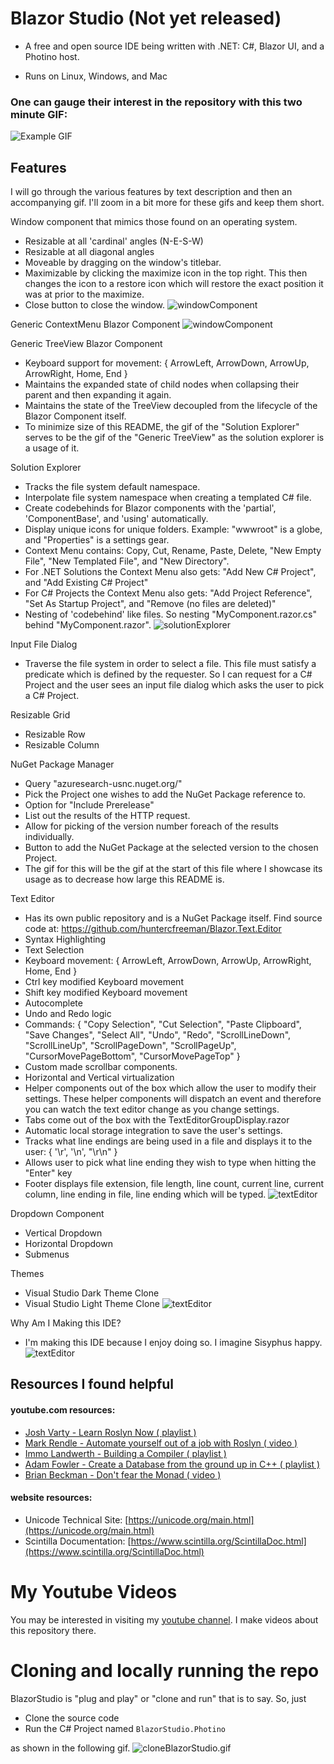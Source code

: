 # Blazor Studio (Not yet released)
- A free and open source IDE being written with .NET: C#, Blazor UI, and a Photino host.

- Runs on Linux, Windows, and Mac

### One can gauge their interest in the repository with this two minute GIF:
![Example GIF](./Images/Rewrite/introductoryGifLuthetusIde.gif)

## Features

I will go through the various features by text description and then an accompanying gif. I'll zoom in a bit more for these gifs and keep them short.

Window component that mimics those found on an operating system.
- Resizable at all 'cardinal' angles (N-E-S-W)
- Resizable at all diagonal angles
- Moveable by dragging on the window's titlebar.
- Maximizable by clicking the maximize icon in the top right. This then changes the icon to a restore icon which will restore the exact position it was at prior to the maximize.
- Close button to close the window.
![windowComponent](/Images/windowComponent.gif)

Generic ContextMenu Blazor Component
![windowComponent](/Images/contextMenuComponent.gif)

Generic TreeView Blazor Component
- Keyboard support for movement: { ArrowLeft, ArrowDown, ArrowUp, ArrowRight, Home, End }
- Maintains the expanded state of child nodes when collapsing their parent and then expanding it again.
- Maintains the state of the TreeView decoupled from the lifecycle of the Blazor Component itself.
- To minimize size of this README, the gif of the "Solution Explorer" serves to be the gif of the "Generic TreeView" as the solution explorer is a usage of it.

Solution Explorer
- Tracks the file system default namespace.
- Interpolate file system namespace when creating a templated C# file.
- Create codebehinds for Blazor components with the 'partial', 'ComponentBase', and 'using' automatically.
- Display unique icons for unique folders. Example: "wwwroot" is a globe, and "Properties" is a settings gear.
- Context Menu contains: Copy, Cut, Rename, Paste, Delete, "New Empty File", "New Templated File", and "New Directory".
- For .NET Solutions the Context Menu also gets: "Add New C# Project", and "Add Existing C# Project"
- For C# Projects the Context Menu also gets: "Add Project Reference", "Set As Startup Project", and "Remove (no files are deleted)"
- Nesting of 'codebehind' like files. So nesting "MyComponent.razor.cs" behind "MyComponent.razor".
![solutionExplorer](/Images/solutionExplorer.gif)

Input File Dialog
- Traverse the file system in order to select a file. This file must satisfy a predicate which is defined by the requester. So I can request for a C# Project and the user sees an input file dialog which asks the user to pick a C# Project.

Resizable Grid
- Resizable Row
- Resizable Column

NuGet Package Manager
- Query "azuresearch-usnc.nuget.org/"
- Pick the Project one wishes to add the NuGet Package reference to.
- Option for "Include Prerelease"
- List out the results of the HTTP request.
- Allow for picking of the version number foreach of the results individually.
- Button to add the NuGet Package at the selected version to the chosen Project.
- The gif for this will be the gif at the start of this file where I showcase its usage as to decrease how large this README is.

Text Editor
- Has its own public repository and is a NuGet Package itself. Find source code at: https://github.com/huntercfreeman/Blazor.Text.Editor
- Syntax Highlighting
- Text Selection
- Keyboard movement: { ArrowLeft, ArrowDown, ArrowUp, ArrowRight, Home, End }
- Ctrl key modified Keyboard movement
- Shift key modified Keyboard movement
- Autocomplete
- Undo and Redo logic
- Commands: { "Copy Selection", "Cut Selection", "Paste Clipboard", "Save Changes", "Select All", "Undo", "Redo", "ScrollLineDown", "ScrollLineUp", "ScrollPageDown", "ScrollPageUp", "CursorMovePageBottom", "CursorMovePageTop" }
- Custom made scrollbar components.
- Horizontal and Vertical virtualization
- Helper components out of the box which allow the user to modify their settings. These helper components will dispatch an event and therefore you can watch the text editor change as you change settings.
- Tabs come out of the box with the TextEditorGroupDisplay.razor
- Automatic local storage integration to save the user's settings.
- Tracks what line endings are being used in a file and displays it to the user: { '\r', '\n', "\r\n" }
- Allows user to pick what line ending they wish to type when hitting the "Enter" key
- Footer displays file extension, file length, line count, current line, current column, line ending in file, line ending which will be typed.
![textEditor](/Images/textEditor.gif)

Dropdown Component
- Vertical Dropdown
- Horizontal Dropdown
- Submenus

Themes
- Visual Studio Dark Theme Clone
- Visual Studio Light Theme Clone
![textEditor](/Images/themes.gif)

Why Am I Making this IDE?
- I'm making this IDE because I enjoy doing so. I imagine Sisyphus happy.
![textEditor](/Images/clipart3420085.png)

## Resources I found helpful

#### youtube.com resources:
  - [Josh Varty - Learn Roslyn Now ( playlist )](https://youtube.com/playlist?list=PLxk7xaZWBdUT23QfaQTCJDG6Q1xx6uHdG)
  - [Mark Rendle - Automate yourself out of a job with Roslyn ( video )](https://www.youtube.com/watch?v=V4zqk4-LL1M)
  - [Immo Landwerth - Building a Compiler ( playlist )](https://youtube.com/playlist?list=PLRAdsfhKI4OWNOSfS7EUu5GRAVmze1t2y)
  - [Adam Fowler - Create a Database from the ground up in C++ ( playlist )](https://youtube.com/playlist?list=PLWoOSZbmib_cr7zRfAkPkoa9m2uYsYDug)
  - [Brian Beckman - Don't fear the Monad ( video )](https://www.youtube.com/watch?v=ZhuHCtR3xq8)

#### website resources:
  - Unicode Technical Site: [https://unicode.org/main.html](https://unicode.org/main.html)
  - Scintilla Documentation: [https://www.scintilla.org/ScintillaDoc.html](https://www.scintilla.org/ScintillaDoc.html)

# My Youtube Videos
You may be interested in visiting my [youtube channel](https://www.youtube.com/channel/UCzhWhqYVP40as1MFUesQM9w). I make videos about this repository there.

# Cloning and locally running the repo

BlazorStudio is "plug and play" or "clone and run" that is to say. So, just 
- Clone the source code 
- Run the C# Project named `BlazorStudio.Photino`

as shown in the following gif.
![cloneBlazorStudio.gif](/Images/RootREADME/cloneGifIntro.gif)
